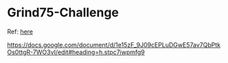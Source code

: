 # Grind75-Challenge

Ref: [here](https://www.techinterviewhandbook.org/grind75)



https://docs.google.com/document/d/1e15zF_9J09cEPLuDGwE57av7QbPtkOs0ttgR-7WO3vI/edit#heading=h.stpc7iwpmfg9
